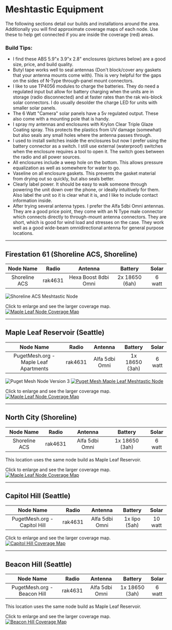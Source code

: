 # Meshtastic Equipment
The following sections detail our builds and installations around the area. Additionally you will find approximate coverage maps of each node. Use these to help get connected if you are inside the coverage (red) areas. 

### Build Tips:

- I find these ABS 5.9"x 3.9"x 2.8" enclosures (pictures below) are a good size, price, and build quality.
- Butyl tape works well to seal antennas (Don't block/cover any gaskets that your antenna mounts come with). This is very helpful for the gaps on the sides of N-Type through-panel mount connectors.
- I like to use TP4056 modules to charge the batteries. They do need a regulated input but allow for battery charging when the units are in storage (radio disconnected) and at faster rates than the rak wis-block solar connectors. I do usually desolder the charge LED for units with smaller solar panels.
- The 6 Watt "Camera" solar panels have a 5v regulated output. These also come with a mounting pole that is handy.
- I spray my antennas and enclosures with Krylon Clear Triple Glaze Coating spray. This protects the plastics from UV damage (somewhat) but also seals any small holes where the antenna passes through. 
- I used to install switches inside the enclosures but now I prefer using the battery connector as a switch. I still use external (waterproof) switches when the enclosure requires a tool to open it. The switch goes between the radio and all power sources.
- All enclosures include a weep hole on the bottom. This allows pressure equalization as well as somewhere for water to go.
- Vaseline on all enclosure gaskets. This prevents the gasket material from drying out so quickly, but also seals better.
- Clearly label power. It should be easy to walk someone through powering the unit down over the phone, or ideally intuitively for them. Also label the unit so it is clear what it is, and I like to include contact information inside.
- After trying several antenna types. I prefer the Alfa 5dbi Omni antennas. They are a good price point, they come with an N Type male connector which connects directly to through-mount antenna connectors. They are short, which is good for wind load and stresses on the case. They work well as a good wide-beam omnidirectional antenna for general purpose locations.

---
## Firestation 61 (Shoreline ACS, Shoreline)

Node Name | Radio | Antenna | Battery | Solar
:---: | :---: | :---: | :---: | :---:
Shoreline ACS | rak4631 | Hexa Boost 8dbi Omni | 2x 18650 (6ah) | 6 watt

![Shoreline ACS Meshtastic Node](/media/ShorelineACS_MeshtasticNode.png)

Click to enlarge and see the larger coverage map.
[![Maple Leaf Node Coverage Map](/media/Firestation61_sml.png)](https://www.heywhatsthat.com/?view=X2SS81R7)

---
## Maple Leaf Reservoir (Seattle)

Node Name | Radio | Antenna | Battery | Solar
:---: | :---: | :---: | :---: | :---:
PugetMesh.org - Maple Leaf Apartments | rak4631 | Alfa 5dbi Omni | 1x 18650 (3ah) | 6 watt

![Puget Mesh Node Version 3](/media/PugetMesh_NodeV3.png)
[![Puget Mesh Maple Leaf Meshtastic Node](/media/MLA_Node.jpg)](/media/MLA_Node.jpg)

Click to enlarge and see the larger coverage map.
[![Maple Leaf Node Coverage Map](/media/MapleLeaf_sml.png)](https://www.heywhatsthat.com/?view=FGCQDXDC)


---
## North City (Shoreline)

Node Name | Radio | Antenna | Battery | Solar
:---: | :---: | :---: | :---: | :---:
Shoreline ACS | rak4631 | Alfa 5dbi Omni | 1x 18650 (3ah) | 6 watt

This location uses the same node build as Maple Leaf Reservoir.

Click to enlarge and see the larger coverage map.
[![Maple Leaf Node Coverage Map](/media/NorthCity_sml.png)](/media/NorthCity_big.png)

---
## Capitol Hill (Seattle)

Node Name | Radio | Antenna | Battery | Solar
:---: | :---: | :---: | :---: | :---:
PugetMesh.org - Capitol Hill | rak4631 | Alfa 5dbi Omni | 1x lipo (5ah) | 10 watt

<Coming Soon>

Click to enlarge and see the larger coverage map.
[![Capitol Hill  Coverage Map](/media/CapitolHill_sml.jpg)](https://www.heywhatsthat.com/?view=T29861XC)

---
## Beacon Hill (Seattle)

Node Name | Radio | Antenna | Battery | Solar
:---: | :---: | :---: | :---: | :---:
PugetMesh.org - Beacon Hill| rak4631 | Alfa 5dbi Omni | 1x 18650 (3ah) | 6 watt

This location uses the same node build as Maple Leaf Reservoir.

Click to enlarge and see the larger coverage map.
[![Beacon Hill  Coverage Map](/media/BeaconHill_sml.jpg)](https://www.heywhatsthat.com/?view=CD5GQ9BW)